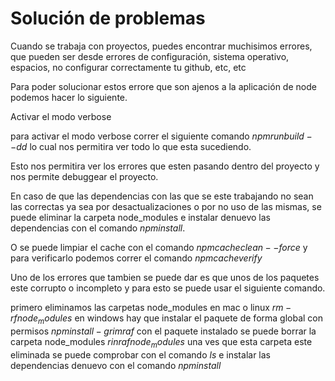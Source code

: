 # Solución de problemas

Cuando se trabaja con proyectos, puedes encontrar muchisimos errores, que pueden ser desde errores de configuración, sistema operativo, espacios, no configurar correctamente tu github, etc, etc

Para poder solucionar estos errore que son ajenos a la aplicación de node podemos hacer lo siguiente.

Activar el modo verbose

para activar el modo verbose correr el siguiente comando $npm run build --dd$ lo cual nos permitira ver todo lo que esta sucediendo.

Esto nos permitira ver los errores que esten pasando dentro del proyecto y nos permite debuggear el proyecto.

En caso de que las dependencias con las que se este trabajando no sean las correctas ya sea por desactualizaciones o por  no uso de las mismas, se puede eliminar la carpeta node_modules e instalar denuevo las dependencias con el comando $npm install$.

O se puede limpiar el cache con el comando
$npm cache clean --force$
y para verificarlo podemos correr el comando
$npm cache verify$

Uno de los errores que tambien se puede dar es que unos de los paquetes este corrupto o incompleto y para esto se puede usar el siguiente comando.

primero eliminamos las carpetas node_modules
en mac o linux
$rm -rf node_modules$
en windows
hay que instalar el paquete de forma global con permisos
$npm install -g rimraf$
con el paquete instalado se puede borrar la carpeta node_modules
$rinraf node_modules$
una ves que esta carpeta este eliminada se puede comprobar con el comando $ls$ e instalar las dependencias denuevo con el comando $npm install$